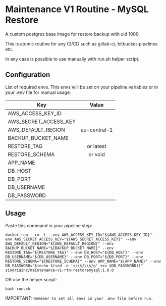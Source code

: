 # Maintenance V1 Routine - MySQL Restore

A custom postgres base image for restore backup with uid 1000.

This is atomic routine for any CI/CD such as gitlab-ci, bitbucket-pipelines etc.

In any case is possible to use manually with run.sh helper script.

## Configuration

List of required envs. This envs will be set on your pipeline variables or in your .env file for manual usage.

| Key      | Value           |
| ------------- |:-------------:|
| AWS_ACCESS_KEY_ID      | <access-key> |
| AWS_SECRET_ACCESS_KEY      | <secret-key>      |
| AWS_DEFAULT_REGION | eu-central-1      |
| BACKUP_BUCKET_NAME | <bucket-name>      |
| RESTORE_TAG | <datetime-format> or latest      |
| RESTORE_SCHEMA | <db-name> or void      |
| APP_NAME | <repo-slug>      |
| DB_HOST | <db-host>      |
| DB_PORT | <db-port>      |
| DB_USERNAME | <db-username>      |
| DB_PASSWORD | <db-password>      |

## Usage

Paste this command in your pipeline step:

`docker run --rm -t --env AWS_ACCESS_KEY_ID="${AWS_ACCESS_KEY_ID}" --env AWS_SECRET_ACCESS_KEY="${AWS_SECRET_ACCESS_KEY}" --env AWS_DEFAULT_REGION="${AWS_DEFAULT_REGION}" --env BACKUP_BUCKET_NAME="${BACKUP_BUCKET_NAME}" --env RESTORE_TAG="${RESTORE_TAG}" --env DB_HOST="${DB_HOST}" --env DB_USERNAME="${DB_USERNAME}" --env DB_PORT="${DB_PORT}" --env RESTORE_SCHEMA="${RESTORE_SCHEMA}" --env APP_NAME="${APP_NAME}" --env DB_PASSWORD="$(echo $(sed -e 's/\$/\\$/g' <<< $DB_PASSWORD))"  sindriainc/maintenance-v1-rtn-restoremysql:1.0.0`

OR use the helper script:

`bash run.sh`

IMPORTANT: `Remeber to set all envs in your .env file before run.`